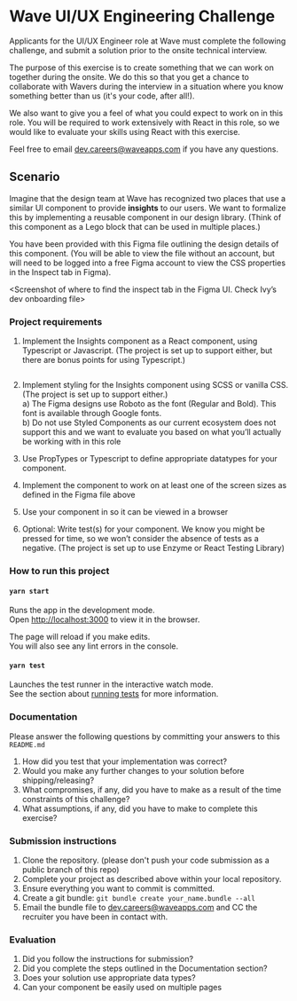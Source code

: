 # Wave UI/UX Engineering Challenge

Applicants for the UI/UX Engineer role at Wave must complete the following challenge, and submit a solution prior to the onsite technical interview.

The purpose of this exercise is to create something that we can work on together during the onsite. We do this so that you get a chance to collaborate with Wavers during the interview in a situation where you know something better than us (it's your code, after all!).  

We also want to give you a feel of what you could expect to work on in this role.
You will be required to work extensively with React in this role, so we would like to evaluate your skills using React with this exercise.

<SOMETHING ABOUT HOW MUCH TIME TO SPEND ON THIS>

Feel free to email dev.careers@waveapps.com if you have any questions.

## Scenario
Imagine that the design team at Wave has recognized two places that use a similar UI component to provide **insights** to our users. We want to formalize this by implementing a reusable component in our design library. (Think of this component as a Lego block that can be used in multiple places.)


You have been provided with this Figma file outlining the design details of this component. (You will be able to view the file without an account, but will need to be logged into a free Figma account to view the CSS properties in the Inspect tab in Figma). 

<Screenshot of where to find the inspect tab in the Figma UI. Check Ivy’s dev onboarding file>

### Project requirements


1. Implement the Insights component as a React component, using Typescript or Javascript. (The project is set up to support either, but there are bonus points for using Typescript.)
<image preview of insights component>

2.  Implement styling for the Insights component using SCSS or vanilla CSS. (The project is set up to support either.)  
    a) The Figma designs use Roboto as the font (Regular and Bold). This font is available through Google fonts.  
    b) Do not use Styled Components as our current ecosystem does not support this and we want to evaluate you based on what you’ll actually be working with in this role

3. Use PropTypes or Typescript to define appropriate datatypes for your component.
4. Implement the component to work on at least one of the screen sizes as defined in the Figma file above
5. Use your component in <filename> so it can be viewed in a browser
6. Optional: Write test(s) for your component.
We know you might be pressed for time, so we won’t consider the absence of tests as a negative. (The project is set up to use Enzyme or React Testing Library)

### How to run this project

#### `yarn start`

Runs the app in the development mode.\
Open [http://localhost:3000](http://localhost:3000) to view it in the browser.

The page will reload if you make edits.\
You will also see any lint errors in the console.

#### `yarn test`

Launches the test runner in the interactive watch mode.\
See the section about [running tests](https://facebook.github.io/create-react-app/docs/running-tests) for more information.


### Documentation

Please answer the following questions by committing your answers to this `README.md`

1. How did you test that your implementation was correct?
2. Would you make any further changes to your solution before shipping/releasing?
3. What compromises, if any, did you have to make as a result of the time constraints of this challenge?
4. What assumptions, if any, did you have to make to complete this exercise?

### Submission instructions
1. Clone the repository. (please don't push your code submission as a public branch of this repo)
2. Complete your project as described above within your local repository.
3. Ensure everything you want to commit is committed.
4. Create a git bundle: `git bundle create your_name.bundle --all`
5. Email the bundle file to dev.careers@waveapps.com and CC the recruiter you have been in contact with.

### Evaluation
1. Did you follow the instructions for submission?
2. Did you complete the steps outlined in the Documentation section?
3. Does your solution use appropriate data types?
4. Can your component be easily used on multiple pages





